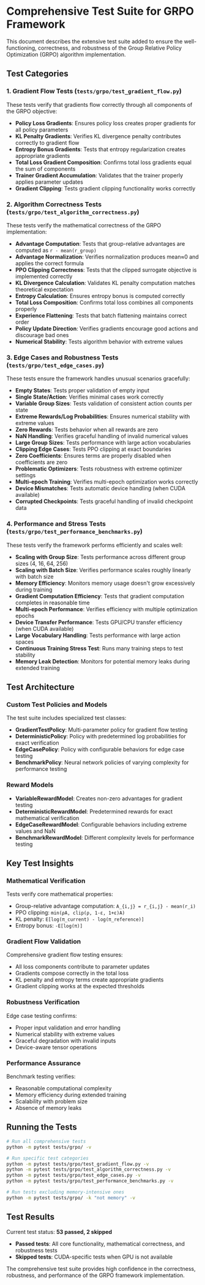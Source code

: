 # Comprehensive Test Suite for GRPO Framework

This document describes the extensive test suite added to ensure the well-functioning, correctness, and robustness of the Group Relative Policy Optimization (GRPO) algorithm implementation.

## Test Categories

### 1. Gradient Flow Tests (`tests/grpo/test_gradient_flow.py`)

These tests verify that gradients flow correctly through all components of the GRPO objective:

- **Policy Loss Gradients**: Ensures policy loss creates proper gradients for all policy parameters
- **KL Penalty Gradients**: Verifies KL divergence penalty contributes correctly to gradient flow
- **Entropy Bonus Gradients**: Tests that entropy regularization creates appropriate gradients
- **Total Loss Gradient Composition**: Confirms total loss gradients equal the sum of components
- **Trainer Gradient Accumulation**: Validates that the trainer properly applies parameter updates
- **Gradient Clipping**: Tests gradient clipping functionality works correctly

### 2. Algorithm Correctness Tests (`tests/grpo/test_algorithm_correctness.py`)

These tests verify the mathematical correctness of the GRPO implementation:

- **Advantage Computation**: Tests that group-relative advantages are computed as `r - mean(r_group)`
- **Advantage Normalization**: Verifies normalization produces mean≈0 and applies the correct formula
- **PPO Clipping Correctness**: Tests that the clipped surrogate objective is implemented correctly
- **KL Divergence Calculation**: Validates KL penalty computation matches theoretical expectation
- **Entropy Calculation**: Ensures entropy bonus is computed correctly
- **Total Loss Composition**: Confirms total loss combines all components properly
- **Experience Flattening**: Tests that batch flattening maintains correct order
- **Policy Update Direction**: Verifies gradients encourage good actions and discourage bad ones
- **Numerical Stability**: Tests algorithm behavior with extreme values

### 3. Edge Cases and Robustness Tests (`tests/grpo/test_edge_cases.py`)

These tests ensure the framework handles unusual scenarios gracefully:

- **Empty States**: Tests proper validation of empty input
- **Single State/Action**: Verifies minimal cases work correctly
- **Variable Group Sizes**: Tests validation of consistent action counts per state
- **Extreme Rewards/Log Probabilities**: Ensures numerical stability with extreme values
- **Zero Rewards**: Tests behavior when all rewards are zero
- **NaN Handling**: Verifies graceful handling of invalid numerical values
- **Large Group Sizes**: Tests performance with large action vocabularies
- **Clipping Edge Cases**: Tests PPO clipping at exact boundaries
- **Zero Coefficients**: Ensures terms are properly disabled when coefficients are zero
- **Problematic Optimizers**: Tests robustness with extreme optimizer settings
- **Multi-epoch Training**: Verifies multi-epoch optimization works correctly
- **Device Mismatches**: Tests automatic device handling (when CUDA available)
- **Corrupted Checkpoints**: Tests graceful handling of invalid checkpoint data

### 4. Performance and Stress Tests (`tests/grpo/test_performance_benchmarks.py`)

These tests verify the framework performs efficiently and scales well:

- **Scaling with Group Size**: Tests performance across different group sizes (4, 16, 64, 256)
- **Scaling with Batch Size**: Verifies performance scales roughly linearly with batch size
- **Memory Efficiency**: Monitors memory usage doesn't grow excessively during training
- **Gradient Computation Efficiency**: Tests that gradient computation completes in reasonable time
- **Multi-epoch Performance**: Verifies efficiency with multiple optimization epochs
- **Device Transfer Performance**: Tests GPU/CPU transfer efficiency (when CUDA available)
- **Large Vocabulary Handling**: Tests performance with large action spaces
- **Continuous Training Stress Test**: Runs many training steps to test stability
- **Memory Leak Detection**: Monitors for potential memory leaks during extended training

## Test Architecture

### Custom Test Policies and Models

The test suite includes specialized test classes:

- **GradientTestPolicy**: Multi-parameter policy for gradient flow testing
- **DeterministicPolicy**: Policy with predetermined log probabilities for exact verification
- **EdgeCasePolicy**: Policy with configurable behaviors for edge case testing
- **BenchmarkPolicy**: Neural network policies of varying complexity for performance testing

### Reward Models

- **VariableRewardModel**: Creates non-zero advantages for gradient testing
- **DeterministicRewardModel**: Predetermined rewards for exact mathematical verification
- **EdgeCaseRewardModel**: Configurable behaviors including extreme values and NaN
- **BenchmarkRewardModel**: Different complexity levels for performance testing

## Key Test Insights

### Mathematical Verification
Tests verify core mathematical properties:
- Group-relative advantage computation: `A_{i,j} = r_{i,j} - mean(r_i)`
- PPO clipping: `min(ρA, clip(ρ, 1-ε, 1+ε)A)`
- KL penalty: `E[log(π_current) - log(π_reference)]`
- Entropy bonus: `-E[log(π)]`

### Gradient Flow Validation
Comprehensive gradient flow testing ensures:
- All loss components contribute to parameter updates
- Gradients compose correctly in the total loss
- KL penalty and entropy terms create appropriate gradients
- Gradient clipping works at the expected thresholds

### Robustness Verification
Edge case testing confirms:
- Proper input validation and error handling
- Numerical stability with extreme values
- Graceful degradation with invalid inputs
- Device-aware tensor operations

### Performance Assurance
Benchmark testing verifies:
- Reasonable computational complexity
- Memory efficiency during extended training
- Scalability with problem size
- Absence of memory leaks

## Running the Tests

```bash
# Run all comprehensive tests
python -m pytest tests/grpo/ -v

# Run specific test categories
python -m pytest tests/grpo/test_gradient_flow.py -v
python -m pytest tests/grpo/test_algorithm_correctness.py -v
python -m pytest tests/grpo/test_edge_cases.py -v
python -m pytest tests/grpo/test_performance_benchmarks.py -v

# Run tests excluding memory-intensive ones
python -m pytest tests/grpo/ -k "not memory" -v
```

## Test Results

Current test status: **53 passed, 2 skipped**

- **Passed tests**: All core functionality, mathematical correctness, and robustness tests
- **Skipped tests**: CUDA-specific tests when GPU is not available

The comprehensive test suite provides high confidence in the correctness, robustness, and performance of the GRPO framework implementation. 